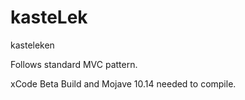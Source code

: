 # kasteLek
kasteleken

Follows standard MVC pattern.

xCode Beta Build and Mojave 10.14 needed to compile.
